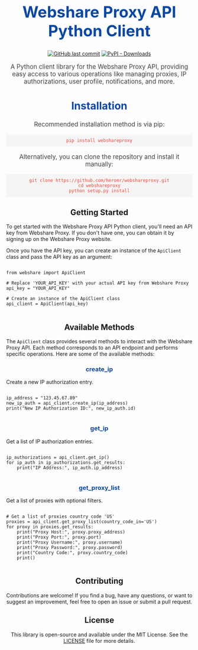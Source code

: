 <div align="center">
  <h1 style="color: #0d47a1; font-size: 3em;">Webshare Proxy API Python Client</h1>
  
  <p>
    <a href="https://github.com/heromr/webshareproxy/commits/main"><img src="https://img.shields.io/github/last-commit/heromr/webshareproxy?label=last%20updated&color=blueviolet" alt="GitHub last commit"></a>
    <a href="https://pypi.org/project/webshareproxy/"><img src="https://img.shields.io/pypi/dw/webshareproxy?color=blueviolet" alt="PyPI - Downloads"></a>
  </p>

  <p style="font-size: 1.2em; color: #424242;">A Python client library for the Webshare Proxy API, providing easy access to various operations like managing proxies, IP authorizations, user profile, notifications, and more.</p>
  
  <h2 style="color: #0d47a1; font-size: 2em;">Installation</h2>
  
  <p style="font-size: 1.2em; color: #424242;">Recommended installation method is via pip:</p>
  
  <pre style="background-color: #f5f5f5; padding: 10px;"><code style="color: #f44336;">pip install webshareproxy</code></pre>
  
  <p style="font-size: 1.2em; color: #424242;">Alternatively, you can clone the repository and install it manually:</p>
  
  <pre style="background-color: #f5f5f5; padding: 10px;"><code style="color: #f44336;">git clone https://github.com/heromr/webshareproxy.git
cd webshareproxy
python setup.py install</code></pre>
  
</div>

<div>
  <h2 align="center">Getting Started</h2>

  <p>
    To get started with the Webshare Proxy API Python client, you'll need an API key from Webshare Proxy. If you don't have one, you can obtain it by signing up on the Webshare Proxy website.
  </p>

  <p>
    Once you have the API key, you can create an instance of the <code>ApiClient</code> class and pass the API key as an argument:
  </p>

  <pre><code class="language-python">
from webshare import ApiClient

# Replace 'YOUR_API_KEY' with your actual API key from Webshare Proxy
api_key = "YOUR_API_KEY"

# Create an instance of the ApiClient class
api_client = ApiClient(api_key)
  </code></pre>
</div>

<div>
  <h2 align="center">Available Methods</h2>

  <p>
    The <code>ApiClient</code> class provides several methods to interact with the Webshare Proxy API. Each method corresponds to an API endpoint and performs specific operations. Here are some of the available methods:
  </p>

  <h3 style="color: #0d47a1;" align="center">create_ip</h3>
  <p>Create a new IP authorization entry.</p>

  <pre><code class="language-python">
ip_address = "123.45.67.89"
new_ip_auth = api_client.create_ip(ip_address)
print("New IP Authorization ID:", new_ip_auth.id)
  </code></pre>

  <h3 style="color: #0d47a1;" align="center">get_ip</h3>
  <p>Get a list of IP authorization entries.</p>

  <pre><code class="language-python">
ip_authorizations = api_client.get_ip()
for ip_auth in ip_authorizations.get_results:
    print("IP Address:", ip_auth.ip_address)
  </code></pre>

  <h3 style="color: #0d47a1;" align="center">get_proxy_list</h3>
  <p>Get a list of proxies with optional filters.</p>

  <pre><code class="language-python">
# Get a list of proxies country code 'US'
proxies = api_client.get_proxy_list(country_code_in='US')
for proxy in proxies.get_results:
    print("Proxy Host:", proxy.proxy_address)
    print("Proxy Port:", proxy.port)
    print("Proxy Username:", proxy.username)
    print("Proxy Password:", proxy.password)
    print("Country Code:", proxy.country_code)
    print()
  </code></pre>

</div>

<div align="center">
  <h2>Contributing</h2>

  <p>
    Contributions are welcome! If you find a bug, have any questions, or want to suggest an improvement, feel free to open an issue or submit a pull request.
  </p>
</div>

<div align="center">
  <h2>License</h2>

  <p>
    This library is open-source and available under the MIT License. See the <a href="LICENSE">LICENSE</a> file for more details.
  </p>
</div>
